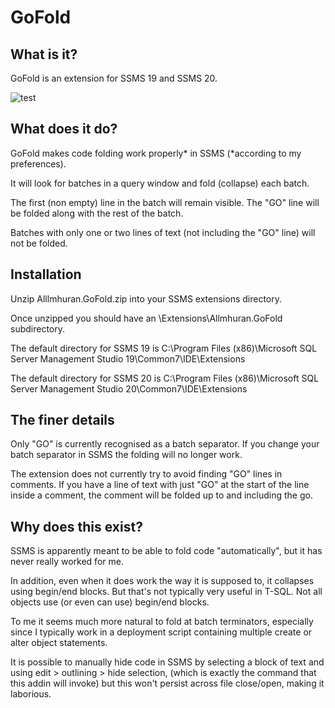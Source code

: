 # GoFold

## What is it?

GoFold is an extension for SSMS 19 and SSMS 20.

![test](https://drive.google.com/uc?export=view&id=1h_cvlkZKxp0LSaaZGvsQB9K-R_yxnVRd)

## What does it do?

GoFold makes code folding work properly* in SSMS (*according to my preferences).

It will look for batches in a query window and fold (collapse) each batch.

The first (non empty) line in the batch will remain visible. 
The "GO" line will be folded along with the rest of the batch.

Batches with only one or two lines of text (not including the "GO" line) will not be folded.


## Installation

Unzip Alllmhuran.GoFold.zip into your SSMS extensions directory. 

Once unzipped you should have an \Extensions\Allmhuran.GoFold subdirectory.

The default directory for SSMS 19 is C:\Program Files (x86)\Microsoft SQL Server Management Studio 19\Common7\IDE\Extensions

The default directory for SSMS 20 is C:\Program Files (x86)\Microsoft SQL Server Management Studio 20\Common7\IDE\Extensions


## The finer details

Only "GO" is currently recognised as a batch separator. If you change your batch separator in SSMS the folding will no longer work.

The extension does not currently try to avoid finding "GO" lines in comments. If you have a line of text with just "GO" at the start of the line inside a comment, the comment will be folded up to and including the go.

## Why does this exist?

SSMS is apparently meant to be able to fold code "automatically", but it has never really worked for me.

In addition, even when it does work the way it is supposed to, it collapses using begin/end blocks. But that's not typically very useful in T-SQL. Not all objects use (or even can use) begin/end blocks.

To me it seems much more natural to fold at batch terminators, especially since I typically work in a deployment script containing multiple create or alter object statements.

It is possible to manually hide code in SSMS by selecting a block of text and using edit > outlining > hide selection, (which is exactly the command that this addin will invoke) but this won't persist across file close/open, making it laborious.

